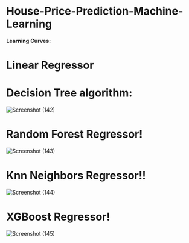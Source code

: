 # House-Price-Prediction-Machine-Learning

**Learning Curves:**

# Linear Regressor
# Decision Tree algorithm:
![Screenshot (142)](https://github.com/Ibrokhim7755/House-Price-Prediction-Machine-Learning/assets/89033710/e1f0c5b2-2ac0-4c12-9a06-6d4af2560144)

# Random Forest Regressor!

![Screenshot (143)](https://github.com/Ibrokhim7755/House-Price-Prediction-Machine-Learning/assets/89033710/773a77b6-05a3-4a81-b62e-6717464bed5c)

# Knn Neighbors Regressor!!

![Screenshot (144)](https://github.com/Ibrokhim7755/House-Price-Prediction-Machine-Learning/assets/89033710/494fa50b-83ea-4d1b-a985-782932b00bd3)

# XGBoost Regressor!

![Screenshot (145)](https://github.com/Ibrokhim7755/House-Price-Prediction-Machine-Learning/assets/89033710/284e7207-324d-4ad0-ad03-f64ca8eb678b)



